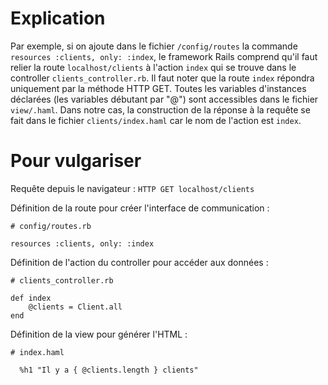 # Explication
Par exemple, si on ajoute dans le fichier `/config/routes` la commande `resources :clients, only: :index`,
le framework Rails comprend qu'il faut relier la route `localhost/clients` à l'action `index`
qui se trouve dans le controller `clients_controller.rb`. Il faut noter que la route `index` répondra uniquement
par la méthode HTTP GET. Toutes les variables d'instances déclarées (les variables débutant par "@") sont accessibles dans le fichier `view/.haml`.
Dans notre cas, la construction de la réponse à la requête se fait dans le fichier `clients/index.haml` car le nom de l'action est `index`.

# Pour vulgariser

Requête depuis le navigateur : `HTTP GET localhost/clients`

Définition de la route pour créer l'interface de communication :
```
# config/routes.rb

resources :clients, only: :index
```

Définition de l'action du controller pour accéder aux données :
```
# clients_controller.rb

def index
    @clients = Client.all
end
```

Définition de la view pour générer l'HTML :

```
# index.haml

  %h1 "Il y a { @clients.length } clients"
```


